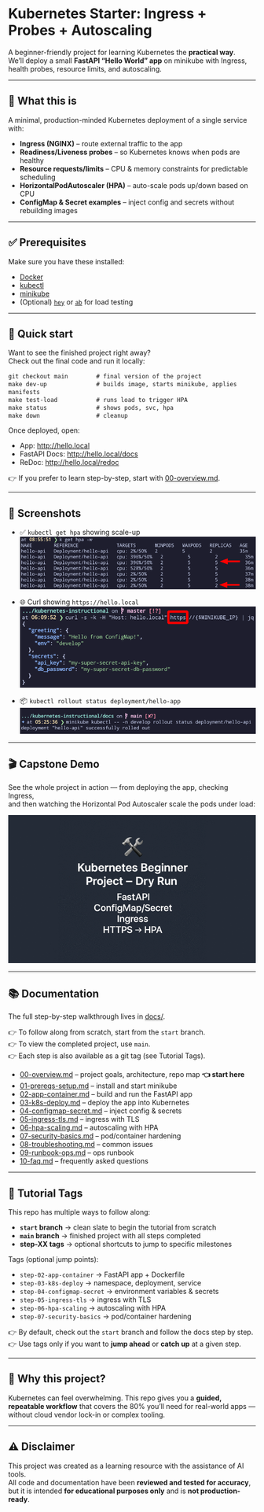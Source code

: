 # Kubernetes Starter: Ingress + Probes + Autoscaling

A beginner-friendly project for learning Kubernetes the **practical way**.  
We’ll deploy a small **FastAPI “Hello World” app** on minikube with Ingress, health probes, resource limits, and autoscaling.

---

## 🚀 What this is

A minimal, production-minded Kubernetes deployment of a single service with:

- **Ingress (NGINX)** – route external traffic to the app  
- **Readiness/Liveness probes** – so Kubernetes knows when pods are healthy  
- **Resource requests/limits** – CPU & memory constraints for predictable scheduling  
- **HorizontalPodAutoscaler (HPA)** – auto-scale pods up/down based on CPU  
- **ConfigMap & Secret examples** – inject config and secrets without rebuilding images  

---

## ✅ Prerequisites

Make sure you have these installed:

- [Docker](https://docs.docker.com/get-docker/)  
- [kubectl](https://kubernetes.io/docs/tasks/tools/)  
- [minikube](https://minikube.sigs.k8s.io/docs/start/)  
- (Optional) [`hey`](https://github.com/rakyll/hey) or [`ab`](https://httpd.apache.org/docs/2.4/programs/ab.html) for load testing  

---

## 🏃 Quick start

Want to see the finished project right away?  
Check out the final code and run it locally:

    git checkout main        # final version of the project
    make dev-up              # builds image, starts minikube, applies manifests
    make test-load           # runs load to trigger HPA
    make status              # shows pods, svc, hpa
    make down                # cleanup

Once deployed, open:

- App: http://hello.local  
- FastAPI Docs: http://hello.local/docs  
- ReDoc: http://hello.local/redoc  

👉 If you prefer to learn step-by-step, start with [00-overview.md](./docs/00-overview.md).

---

## 📸 Screenshots

- ✅ `kubectl get hpa` showing scale-up  
  ![HPA Screenshot](./docs/images/hpa.png)

- 🌐 Curl showing `https://hello.local`  
  ![Ingress Screenshot](./docs/images/ingress.png)

- 📦 `kubectl rollout status deployment/hello-app`  
  ![Rollout Screenshot](./docs/images/rollout.png)

---

## 🎬 Capstone Demo

See the whole project in action — from deploying the app, checking Ingress,  
and then watching the Horizontal Pod Autoscaler scale the pods under load:

![Project Capstone Demo](./docs/images/k8s-instructional-capstone.gif)

---

## 📚 Documentation

The full step-by-step walkthrough lives in [docs/](./docs).  

👉 To follow along from scratch, start from the `start` branch.  
👉 To view the completed project, use `main`.  
👉 Each step is also available as a git tag (see Tutorial Tags).

- [00-overview.md](./docs/00-overview.md) – project goals, architecture, repo map **👈 start here**
- [01-prereqs-setup.md](./docs/01-prereqs-setup.md) – install and start minikube  
- [02-app-container.md](./docs/02-app-container.md) – build and run the FastAPI app  
- [03-k8s-deploy.md](./docs/03-k8s-deploy.md) – deploy the app into Kubernetes  
- [04-configmap-secret.md](./docs/04-configmap-secret.md) – inject config & secrets  
- [05-ingress-tls.md](./docs/05-ingress-tls.md) – ingress with TLS  
- [06-hpa-scaling.md](./docs/06-hpa-scaling.md) – autoscaling with HPA  
- [07-security-basics.md](./docs/07-security-basics.md) – pod/container hardening  
- [08-troubleshooting.md](./docs/08-troubleshooting.md) – common issues  
- [09-runbook-ops.md](./docs/09-runbook-ops.md) – ops runbook  
- [10-faq.md](./docs/10-faq.md) – frequently asked questions

---

## 🌿 Tutorial Tags

This repo has multiple ways to follow along:

- **`start` branch** → clean slate to begin the tutorial from scratch  
- **`main` branch** → finished project with all steps completed  
- **step-XX tags** → optional shortcuts to jump to specific milestones  

Tags (optional jump points):  
- `step-02-app-container` → FastAPI app + Dockerfile  
- `step-03-k8s-deploy` → namespace, deployment, service  
- `step-04-configmap-secret` → environment variables & secrets  
- `step-05-ingress-tls` → ingress with TLS  
- `step-06-hpa-scaling` → autoscaling with HPA  
- `step-07-security-basics` → pod/container hardening  

👉 By default, check out the `start` branch and follow the docs step by step.  
👉 Use tags only if you want to **jump ahead** or **catch up** at a given step.

---

## 🙌 Why this project?

Kubernetes can feel overwhelming. This repo gives you a **guided, repeatable workflow** that covers the 80% you’ll need for real-world apps — without cloud vendor lock-in or complex tooling.

---

## ⚠️ Disclaimer

This project was created as a learning resource with the assistance of AI tools.  
All code and documentation have been **reviewed and tested for accuracy**, but it is intended **for educational purposes only** and is **not production-ready**.
